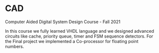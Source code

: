 # CAD
Computer Aided Digital System Design Course - Fall 2021

In this course we fully learned VHDL language and we designed advanced circuits like cache, priority queue, timer and FSM sequence detectors. For the Final project we implemented a Co-processor for floating point numbers.
